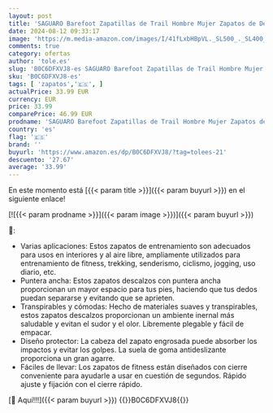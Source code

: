 ```yaml
---
layout: post
title: 'SAGUARO Barefoot Zapatillas de Trail Hombre Mujer Zapatos de Deporte Transpirable Antideslizante Calzado Minimalistas Camuflaje 39 EU'
date: 2024-08-12 09:33:17
image: 'https://m.media-amazon.com/images/I/41fLxbHBpVL._SL500_._SL400_.jpg'
comments: true
category: ofertas
author: 'tole.es'
slug: 'B0C6DFXVJ8-es SAGUARO Barefoot Zapatillas de Trail Hombre Mujer Zapatos...'
sku: 'B0C6DFXVJ8-es'
tags: [ 'zapatos','🇪🇸', ]
actualPrice: 33.99 EUR
currency: EUR
price: 33.99
comparePrice: 46.99 EUR
prodname: 'SAGUARO Barefoot Zapatillas de Trail Hombre Mujer Zapatos de Deporte Transpirable Antideslizante Calzado Minimalistas Camuflaje 39 EU'
country: 'es'
flag: '🇪🇸'
brand: ''
buyurl: 'https://www.amazon.es/dp/B0C6DFXVJ8/?tag=tolees-21'
descuento: '27.67'
average: '33.99'
---
```


En este momento está [{{< param title >}}]({{< param buyurl >}}) en el siguiente enlace!

[![{{< param prodname >}}]({{< param image >}})]({{< param buyurl >}})

🔎:

- Varias aplicaciones: Estos zapatos de entrenamiento son adecuados para usos en interiores y al aire libre, ampliamente utilizados para entrenamiento de fitness, trekking, senderismo, ciclismo, jogging, uso diario, etc.
- Puntera ancha: Estos zapatos descalzos con puntera ancha proporcionan un mayor espacio para tus pies, haciendo que tus dedos puedan separarse y evitando que se aprieten.
- Transpirables y cómodas: Hecho de materiales suaves y transpirables, estos zapatos descalzos proporcionan un ambiente inernal más saludable y evitan el sudor y el olor. Libremente plegable y fácil de empacar.
- Diseño protector: La cabeza del zapato engrosada puede absorber los impactos y evitar los golpes. La suela de goma antideslizante proporciona un gran agarre.
- Fáciles de llevar: Los zapatos de fitness están diseñados con cierre conveniente para ayudarle a usar en cuestión de segundos. Rápido ajuste y fijación con el cierre rápido.

[🛒 Aquí!!!]({{< param buyurl >}})
{{<world>}}B0C6DFXVJ8{{</world>}}

